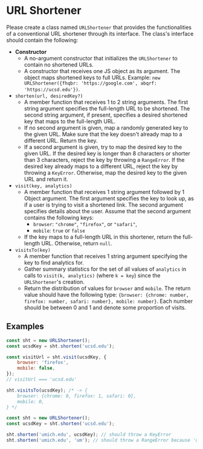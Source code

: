 # URL Shortener

Please create a class named `URLShortener` that provides the functionalities of a conventional URL shortener through its interface. The class's interface should contain the following:

- **Constructor**
  - A no-argument constructor that initializes the `URLShortener` to contain no shortened URLs.
  - A constructor that receives one JS object as its argument. The object maps shortened keys to full URLs. Example: `new URLShortener({fhqbr: 'https://google.com', abqrf: 'https://ucsd.edu'})`.
- `shorten(url, desiredKey?)`
  - A member function that receives 1 to 2 string arguments. The first string argument specifies the full-length URL to be shortened. The second string argument, if present, specifies a desired shortened key that maps to the full-length URL.
  - If no second argument is given, map a randomly generated key to the given URL. Make sure that the key doesn't already map to a different URL. Return the key.
  - If a second argument is given, try to map the desired key to the given URL. If the desired key is longer than 8 characters or shorter than 3 characters, reject the key by throwing a `RangeError`. If the desired key already maps to a different URL, reject the key by throwing a `KeyError`. Otherwise, map the desired key to the given URL and return it.
- `visit(key, analytics)`
  - A member function that receives 1 string argument followed by 1 Object argument. The first argument specifies the key to look up, as if a user is trying to visit a shortened link. The second argument specifies details about the user. Assume that the second argument contains the following keys:
    - `browser`: `"chrome"`, `"firefox"`, or `"safari"`,
    - `mobile`: `true` or `false`
  - If the key maps to a full-length URL in this shortener, return the full-length URL. Otherwise, return `null`.
- `visitsTo(key)`
  - A member function that receives 1 string argument specifying the key to find analytics for.
  - Gather summary statistics for the set of all values of `analytics` in calls to `visit(k, analytics)` (where `k = key`) since the `URLShortener`'s creation.
  - Return the distribution of values for `browser` and `mobile`. The return value should have the following type: `{browser: {chrome: number, firefox: number, safari: number}, mobile: number}`. Each number should be between 0 and 1 and denote some proportion of visits.

## Examples

```js
const sht = new URLShortener();
const ucsdKey = sht.shorten('ucsd.edu');

const visitUrl = sht.visit(ucsdKey, {
    browser: 'firefox',
    mobile: false,
});
// visitUrl === 'ucsd.edu'

sht.visitsTo(ucsdKey); /* -> {
    browser: {chrome: 0, firefox: 1, safari: 0},
    mobile: 0,
} */
```

```js
const sht = new URLShortener();
const ucsdKey = sht.shorten('ucsd.edu');

sht.shorten('umich.edu', ucsdKey); // should throw a KeyError
sht.shorten('umich.edu', 'um'); // should throw a RangeError because 'um' is not at least 3 characters long
```

